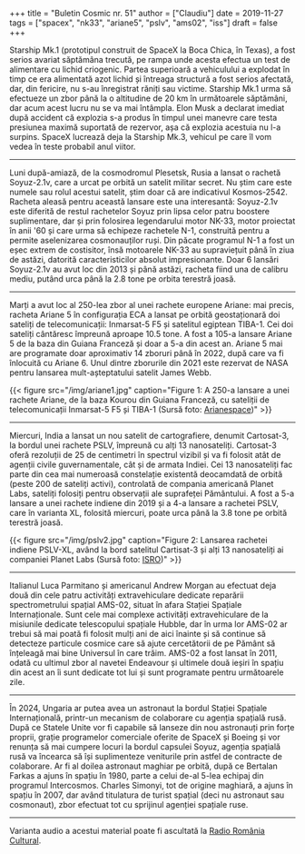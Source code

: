 +++
title = "Buletin Cosmic nr. 51"
author = ["Claudiu"]
date = 2019-11-27
tags = ["spacex", "nk33", "ariane5", "pslv", "ams02", "iss"]
draft = false
+++

Starship Mk.1 (prototipul construit de SpaceX la Boca Chica, în Texas), a fost serios avariat săptămâna trecută, pe rampa unde acesta efectua un test de alimentare cu lichid criogenic. Partea superioară a vehiculului a explodat în timp ce era alimentată azot lichid și întreaga structură a fost serios afectată, dar, din fericire, nu s-au înregistrat răniți sau victime. Starship Mk.1 urma să efectueze un zbor până la o altitudine de 20 km în următoarele săptămâni, dar acum acest lucru nu se va mai întâmpla. Elon Musk a declarat imediat după accident că explozia s-a produs în timpul unei manevre care testa presiunea maximă suportată de rezervor, așa că explozia acestuia nu l-a surpins. SpaceX lucrează deja la Starship Mk.3, vehicul pe care îl vom vedea în teste probabil anul viitor.

---

Luni după-amiază, de la cosmodromul Plesetsk, Rusia a lansat o rachetă Soyuz-2.1v, care a urcat pe orbită un satelit militar secret. Nu știm care este numele sau rolul acestui satelit, știm doar că are indicativul Kosmos-2542. Racheta aleasă pentru această lansare este una interesantă: Soyuz-2.1v este diferită de restul rachetelor Soyuz prin lipsa celor patru boostere suplimentare, dar și prin folosirea legendarului motor NK-33, motor proiectat în anii '60 și care urma să echipeze rachetele N-1, construită pentru a permite aselenizarea cosmonauților ruși. Din păcate programul N-1 a fost un eșec extrem de costisitor, însă motoarele NK-33 au supraviețuit până în ziua de astăzi, datorită caracteristicilor absolut impresionante. Doar 6 lansări Soyuz-2.1v au avut loc din 2013 și până astăzi, racheta fiind una de calibru mediu, putând urca până la 2.8 tone pe orbita terestră joasă.

---

Marți a avut loc al 250-lea zbor al unei rachete europene Ariane: mai precis, racheta Ariane 5 în configurația ECA a lansat pe orbită geostaționară doi sateliți de telecomunicații: Inmarsat-5 F5 și satelitul egiptean TIBA-1. Cei doi sateliți cântăresc împreună aproape 10.5 tone. A fost a 105-a lansare Ariane 5 de la baza din Guiana Franceză și doar a 5-a din acest an. Ariane 5 mai are programate doar aproximativ 14 zboruri până în 2022, după care va fi înlocuită cu Ariane 6. Unul dintre zborurile din 2021 este rezervat de NASA pentru lansarea mult-așteptatului satelit James Webb.

{{< figure src="/img/ariane1.jpg" caption="Figure 1: A 250-a lansare a unei rachete Ariane, de la baza Kourou din Guiana Franceză, cu sateliții de telecomunicații Inmarsat-5 F5 și TIBA-1 (Sursă foto: [Arianespace](https://twitter.com/Arianespace/status/1199449908090228737))" >}}

---

Miercuri, India a lansat un nou satelit de cartografiere, denumit Cartosat-3, la bordul unei rachete PSLV, împreună cu alți 13 nanosateliți. Cartosat-3 oferă rezoluții de 25 de centimetri în spectrul vizibil și va fi folosit atât de agenții civile guvernamentale, cât și de armata Indiei. Cei 13 nanosateliți fac parte din cea mai numeroasă constelație existentă deocamdată de orbită (peste 200 de sateliți activi), controlată de compania americană Planet Labs, sateliți folosiți pentru observații ale suprafeței Pământului. A fost a 5-a lansare a unei rachete indiene din 2019 și a 4-a lansare a rachetei PSLV, care în varianta XL, folosită miercuri, poate urca până la 3.8 tone pe orbită terestră joasă.

{{< figure src="/img/pslv2.jpg" caption="Figure 2: Lansarea rachetei indiene PSLV-XL, având la bord satelitul Cartisat-3 și alți 13 nanosateliți ai companiei Planet Labs (Sursă foto: [ISRO](https://twitter.com/isro/status/1199566061957341184))" >}}

---

Italianul Luca Parmitano și americanul Andrew Morgan au efectuat deja două din cele patru activități extravehiculare dedicate reparării spectrometrului spațial AMS-02, situat în afara Stației Spațiale Internaționale. Sunt cele mai complexe activități extravehiculare de la misiunile dedicate telescopului spațiale Hubble, dar în urma lor AMS-02 ar trebui să mai poată fi folosit mulți ani de aici înainte și să continue să detecteze particule cosmice care să ajute cercetătorii de pe Pământ să înțeleagă mai bine Universul în care trăim. AMS-02 a fost lansat în 2011, odată cu ultimul zbor al navetei Endeavour și ultimele două ieșiri în spațiu din acest an îi sunt dedicate tot lui și sunt programate pentru următoarele zile.

---

În 2024, Ungaria ar putea avea un astronaut la bordul Stației Spațiale Internațională, printr-un mecanism de colaborare cu agenția spațială rusă. După ce Statele Unite vor fi capabile să lanseze din nou astronauți prin forțe proprii, grație programelor comerciale oferite de SpaceX și Boeing și vor renunța să mai cumpere locuri la bordul capsulei Soyuz, agenția spațială rusă va încearca să își suplimenteze veniturile prin astfel de contracte de colaborare. Ar fi al doilea astronaut maghiar pe orbită, după ce Bertalan Farkas a ajuns în spațiu în 1980, parte a celui de-al 5-lea echipaj din programul Intercosmos. Charles Simonyi, tot de origine maghiară, a ajuns în spațiu în 2007, dar având titulatura de turist spațial (deci nu astronaut sau cosmonaut), zbor efectuat tot cu sprijinul agenției spațiale ruse.

---

Varianta audio a acestui material poate fi ascultată la [Radio România Cultural](https://radioromaniacultural.ro/buletin-cosmic-nr-51/).